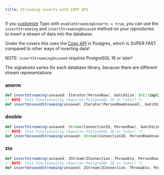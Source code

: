 ```yaml
---
title: Streaming inserts with COPY API
---
```


If you [customize](customization/overview.md) Typo with `enableStreamingInserts = true`,
you can use the `insertStreaming` and `insertStreamingUnsaved` method on your repositories to insert a stream of data
into the database.

Under the covers this uses the [Copy API](https://www.postgresql.org/docs/current/sql-copy.html) in Postgres, which
is SUPER FAST compared to other ways of inserting data!

NOTE: `insertStreamingUnsaved` requires PostgreSQL 16 or later!

The signatures varies for each database library, because there are different stream representations

### anorm

```scala
def insertStreaming(unsaved: Iterator[PersonRow], batchSize: Int)(implicit c: Connection): Long
/* NOTE: this functionality requires PostgreSQL 16 or later! */
def insertUnsavedStreaming(unsaved: Iterator[PersonRowUnsaved], batchSize: Int)(implicit c: Connection): Long
```

### doobie

```scala
def insertStreaming(unsaved: Stream[ConnectionIO, PersonRow], batchSize: Int): ConnectionIO[Long]
/* NOTE: this functionality requires PostgreSQL 16 or later! */
def insertUnsavedStreaming(unsaved: Stream[ConnectionIO, PersonRowUnsaved], batchSize: Int): ConnectionIO[Long]
```

### zio

```scala
def insertStreaming(unsaved: ZStream[ZConnection, Throwable, PersonRow], batchSize: Int): ZIO[ZConnection, Throwable, Long]
/* NOTE: this functionality requires PostgreSQL 16 or later! */
def insertUnsavedStreaming(unsaved: ZStream[ZConnection, Throwable, PersonRowUnsaved], batchSize: Int): ZIO[ZConnection, Throwable, Long]
```
